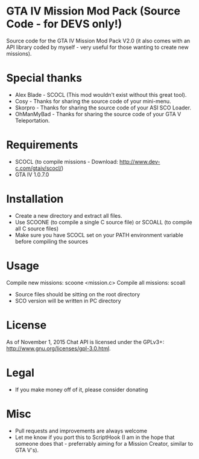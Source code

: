 # GTA IV Mission Mod Pack (Source Code - for DEVS only!)

Source code for the GTA IV Mission Mod Pack V2.0 (it also comes with an API library coded by myself - very useful for those wanting to create new missions).

# Special thanks

- Alex Blade - SCOCL (This mod wouldn't exist without this great tool).
- Cosy       - Thanks for sharing the source code of your mini-menu.
- Skorpro    - Thanks for sharing the source code of your ASI SCO Loader.
- OhManMyBad - Thanks for sharing the source code of your GTA V Teleportation. 

# Requirements

- SCOCL (to compile missions - Download: http://www.dev-c.com/gtaiv/scocl/)
- GTA IV 1.0.7.0

# Installation

- Create a new directory and extract all files.
- Use SCOONE (to compile a single C source file) or SCOALL (to compile all C source files)
- Make sure you have SCOCL set on your PATH environment variable before compiling the sources

# Usage

Compile new missions: scoone <mission.c>
Compile all missions: scoall

- Source files should be sitting on the root directory
- SCO version will be written in PC directory

# License

As of November 1, 2015 Chat API is licensed under the GPLv3+: http://www.gnu.org/licenses/gpl-3.0.html.

# Legal

- If you make money off of it, please consider donating

# Misc

- Pull requests and improvements are always welcome
- Let me know if you port this to ScriptHook (I am in the hope that someone does that - preferrably aiming for a Mission Creator, similar to GTA V's).
